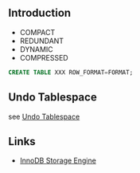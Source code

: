 ## Introduction


- COMPACT
- REDUNDANT
- DYNAMIC
- COMPRESSED

```sql
CREATE TABLE XXX ROW_FORMAT=FORMAT;
```

## Undo Tablespace

see [Undo Tablespace](/docs/CS/DB/MySQL/undolog.md?id=undo-tablespaces)

## Links

- [InnoDB Storage Engine](/docs/CS/DB/MySQL/InnoDB.md?id=innodb-on-disk-structures)